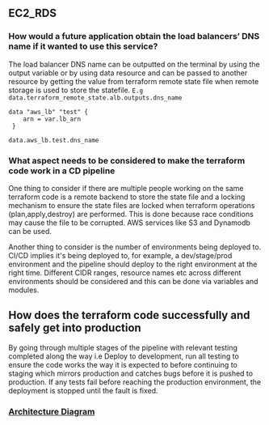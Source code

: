 ## EC2_RDS

### How would a future application obtain the load balancers’ DNS name if it wanted to use this service?
The load balancer DNS name can be outputted on the terminal by using the output variable or by using data resource and can be passed to another resource by getting the value from terraform remote state file when remote storage is used to store the statefile.
`E.g data.terraform_remote_state.alb.outputs.dns_name`

```
data "aws_lb" "test" { 
    arn = var.lb_arn
 } 

data.aws_lb.test.dns_name
```

### What aspect needs to be considered to make the terraform code work in a CD pipeline

One thing to consider if there are multiple people working on the same terraform code is a remote backend to store the state file and a locking mechanism to ensure the state files are locked when terraform operations (plan,apply,destroy) are performed. This is done because race conditions may cause the file to be corrupted. AWS services like S3 and Dynamodb can be used.

Another thing to consider is the number of environments being deployed to. CI/CD implies it's being deployed to, for example, a dev/stage/prod environment and the pipeline should deploy to the right environment at the right time. Different CIDR ranges, resource names etc across different environments should be considered and this can be done via variables and modules.

## How does the terraform code successfully and safely get into production
By going through multiple stages of the pipeline with relevant testing completed along the way i.e Deploy to development, run all testing to ensure the code works the way it is expected to before continuing to staging which mirrors production and catches bugs before it is pushed to production. If any tests fail before reaching the production environment, the deployment is stopped until the fault is fixed.

### [Architecture Diagram](/cint.drawio.png)